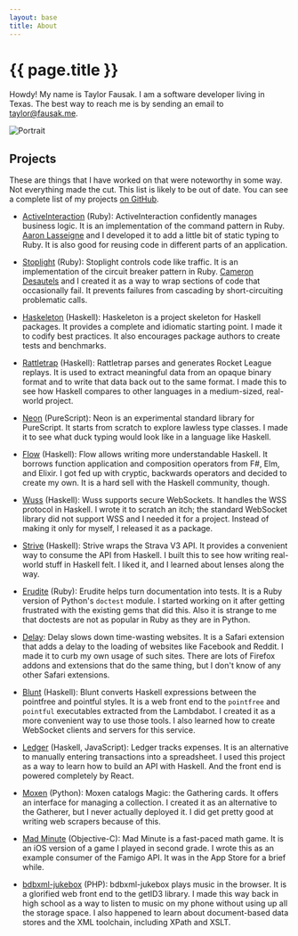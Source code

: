 ```yaml
---
layout: base
title: About
---
```


# {{ page.title }}

Howdy! My name is Taylor Fausak. I am a software developer living in Texas. The
best way to reach me is by sending an email to [taylor@fausak.me][].

![Portrait][]

## Projects

These are things that I have worked on that were noteworthy in some way. Not
everything made the cut. This list is likely to be out of date. You can see a
complete list of my projects [on GitHub][].

- [ActiveInteraction][] (Ruby):
  ActiveInteraction confidently manages business logic. It is an implementation
  of the command pattern in Ruby. [Aaron Lasseigne][] and I developed it to add
  a little bit of static typing to Ruby. It is also good for reusing code in
  different parts of an application.

- [Stoplight][] (Ruby):
  Stoplight controls code like traffic. It is an implementation of the circuit
  breaker pattern in Ruby. [Cameron Desautels][] and I created it as a way to
  wrap sections of code that occasionally fail. It prevents failures from
  cascading by short-circuiting problematic calls.

- [Haskeleton][] (Haskell):
  Haskeleton is a project skeleton for Haskell packages. It provides a complete
  and idiomatic starting point. I made it to codify best practices. It also
  encourages package authors to create tests and benchmarks.

- [Rattletrap][] (Haskell):
  Rattletrap parses and generates Rocket League replays. It is used to extract
  meaningful data from an opaque binary format and to write that data back out
  to the same format. I made this to see how Haskell compares to other
  languages in a medium-sized, real-world project.

- [Neon][] (PureScript):
  Neon is an experimental standard library for PureScript. It starts from
  scratch to explore lawless type classes. I made it to see what duck typing
  would look like in a language like Haskell.

- [Flow][] (Haskell):
  Flow allows writing more understandable Haskell. It borrows function
  application and composition operators from F#, Elm, and Elixir. I got fed up
  with cryptic, backwards operators and decided to create my own. It is a hard
  sell with the Haskell community, though.

- [Wuss][] (Haskell):
  Wuss supports secure WebSockets. It handles the WSS protocol in Haskell. I
  wrote it to scratch an itch; the standard WebSocket library did not support
  WSS and I needed it for a project. Instead of making it only for myself, I
  released it as a package.

- [Strive][] (Haskell):
  Strive wraps the Strava V3 API. It provides a convenient way to consume the
  API from Haskell. I built this to see how writing real-world stuff in Haskell
  felt. I liked it, and I learned about lenses along the way.

- [Erudite][] (Ruby):
  Erudite helps turn documentation into tests. It is a Ruby version of Python's
  `doctest` module. I started working on it after getting frustrated with the
  existing gems that did this. Also it is strange to me that doctests are not
  as popular in Ruby as they are in Python.

- [Delay][]:
  Delay slows down time-wasting websites. It is a Safari extension that adds a
  delay to the loading of websites like Facebook and Reddit. I made it to curb
  my own usage of such sites. There are lots of Firefox addons and extensions
  that do the same thing, but I don't know of any other Safari extensions.

- [Blunt][] (Haskell):
  Blunt converts Haskell expressions between the pointfree and pointful styles.
  It is a web front end to the `pointfree` and `pointful` executables extracted
  from the Lambdabot. I created it as a more convenient way to use those tools.
  I also learned how to create WebSocket clients and servers for this service.

- [Ledger][] (Haskell, JavaScript):
  Ledger tracks expenses. It is an alternative to manually entering
  transactions into a spreadsheet. I used this project as a way to learn how to
  build an API with Haskell. And the front end is powered completely by React.

- [Moxen][] (Python):
  Moxen catalogs Magic: the Gathering cards. It offers an interface for
  managing a collection. I created it as an alternative to the Gatherer, but I
  never actually deployed it. I did get pretty good at writing web scrapers
  because of this.

- [Mad Minute][] (Objective-C):
  Mad Minute is a fast-paced math game. It is an iOS version of a game I played
  in second grade. I wrote this as an example consumer of the Famigo API.
  It was in the App Store for a brief while.

- [bdbxml-jukebox][] (PHP):
  bdbxml-jukebox plays music in the browser. It is a glorified web front end to
  the getID3 library. I made this way back in high school as a way to listen to
  music on my phone without using up all the storage space. I also happened to
  learn about document-based data stores and the XML toolchain, including XPath
  and XSLT.

[Aaron Lasseigne]: https://aaronlasseigne.com
[ActiveInteraction]: https://github.com/orgsync/active_interaction
[bdbxml-jukebox]: https://github.com/tfausak/bdbxml-jukebox
[Blunt]: https://github.com/tfausak/blunt
[Cameron Desautels]: https://camdez.com
[Delay]: https://github.com/tfausak/delay
[Erudite]: https://github.com/tfausak/erudite
[Flow]: https://github.com/tfausak/flow
[Haskeleton]: https://github.com/tfausak/haskeleton
[Ledger]: https://github.com/asm-products/ledger-backend
[Mad Minute]: https://github.com/tfausak/MadMinute
[Moxen]: https://github.com/tfausak/moxen
[Neon]: https://github.com/tfausak/purescript-neon
[on GitHub]: https://github.com/tfausak?tab=repositories&type=source
[Portrait]: /static/images/taylor-fausak.jpg
[Rattletrap]: https://github.com/tfausak/rattletrap
[Stoplight]: https://github.com/orgsync/stoplight
[Strive]: https://github.com/tfausak/strive
[taylor@fausak.me]: mailto:taylor+honeypot@fausak.me
[Wuss]: https://github.com/tfausak/wuss
